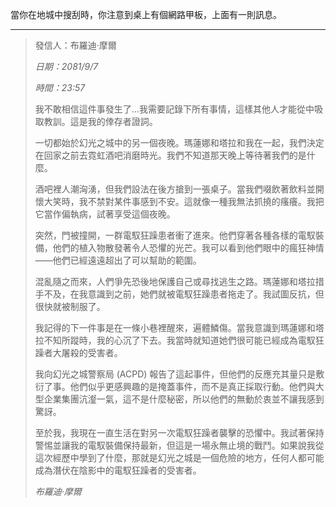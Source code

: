 當你在地城中搜刮時，你注意到桌上有個網路甲板，上面有一則訊息。

---

> 發信人：布羅迪·摩爾
>
> _日期：2081/9/7_
>
> _時間：23:57_
>
> 我不敢相信這件事發生了...我需要記錄下所有事情，這樣其他人才能從中吸取教訓。這是我的倖存者證詞。
>
> 一切都始於幻光之城中的另一個夜晚。瑪蓮娜和塔拉和我在一起，我們決定在回家之前去霓虹酒吧消磨時光。我們不知道那天晚上等待著我們的是什麼。
>
> 酒吧裡人潮洶湧，但我們設法在後方搶到一張桌子。當我們啜飲著飲料並開懷大笑時，我不禁對某件事感到不安。這就像一種我無法抓撓的瘙癢。我把它當作偏執病，試著享受這個夜晚。
>
> 突然，門被撞開，一群電馭狂躁患者衝了進來。他們穿著各種各樣的電馭裝備，他們的植入物散發著令人恐懼的光芒。我可以看到他們眼中的瘋狂神情——他們已經遠遠超出了可以幫助的範圍。
>
> 混亂隨之而來，人們爭先恐後地保護自己或尋找逃生之路。瑪蓮娜和塔拉措手不及，在我意識到之前，她們就被電馭狂躁患者拖走了。我試圖反抗，但很快就被制服了。
>
> 我記得的下一件事是在一條小巷裡醒來，遍體鱗傷。當我意識到瑪蓮娜和塔拉不知所蹤時，我的心沉了下去。我當時就知道她們很可能已經成為電馭狂躁者大屠殺的受害者。
>
> 我向幻光之城警察局 (ACPD) 報告了這起事件，但他們的反應充其量只是敷衍了事。他們似乎更感興趣的是掩蓋事件，而不是真正採取行動。他們與大型企業集團沆瀣一氣，這不是什麼秘密，所以他們的無動於衷並不讓我感到驚訝。
>
> 至於我，我現在一直生活在對另一次電馭狂躁者襲擊的恐懼中。我試著保持警惕並讓我的電馭裝備保持最新，但這是一場永無止境的戰鬥。如果說我從這次經歷中學到了什麼，那就是幻光之城是一個危險的地方，任何人都可能成為潛伏在陰影中的電馭狂躁者的受害者。
>
> _布羅迪·摩爾_
